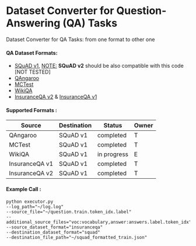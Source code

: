 # Dataset Converter for Question-Answering (QA) Tasks 
Dataset Converter for QA Tasks: from one format to other one

#### QA Dataset Formats:

* [SQuAD v1](https://github.com/rajpurkar/SQuAD-explorer/blob/master/dataset/dev-v1.1.json), <u>NOTE:</u> <b>SQuAD v2</b> should be also compatible with this code [NOT TESTED]
* [QAngaroo](http://bit.ly/2m0W32k)
* [MCTest](https://www.microsoft.com/en-us/research/publication/mctest-challenge-dataset-open-domain-machine-comprehension-text/)
* [WikiQA](https://aclweb.org/anthology/D15-1237)
* [InsuranceQA v2](https://github.com/shuzi/insuranceQA) & [InsuranceQA v1](https://github.com/shuzi/insuranceQA)
     
#### Supported Formats :
Source | Destination | Status | Owner
------------ | ------------- | ------------- | -------------
QAngaroo| SQuAD v1| completed| T
MCTest| SQuAD v1| completed| T
WikiQA| SQuAD v1| in progress| E
InsuranceQA v1| SQuAD v1| completed| T
InsuranceQA v2| SQuAD v1| completed| T

#### Example Call :
```
python executor.py 
--log_path="~/log.log" 
--source_file="~/question.train.token_idx.label" 
--additional_source_files="voc:vocabulary,answer:answers.label.token_idx" 
--source_dataset_format="insuranceqa" 
--destination_dataset_format="squad" 
--destination_file_path="~/squad_formatted_train.json"
```